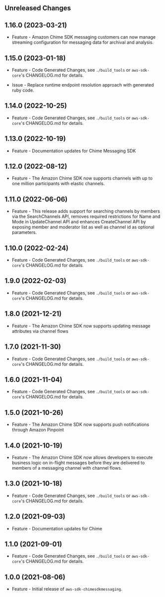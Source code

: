 Unreleased Changes
------------------

1.16.0 (2023-03-21)
------------------

* Feature - Amazon Chime SDK messaging customers can now manage streaming configuration for messaging data for archival and analysis.

1.15.0 (2023-01-18)
------------------

* Feature - Code Generated Changes, see `./build_tools` or `aws-sdk-core`'s CHANGELOG.md for details.

* Issue - Replace runtime endpoint resolution approach with generated ruby code.

1.14.0 (2022-10-25)
------------------

* Feature - Code Generated Changes, see `./build_tools` or `aws-sdk-core`'s CHANGELOG.md for details.

1.13.0 (2022-10-19)
------------------

* Feature - Documentation updates for Chime Messaging SDK

1.12.0 (2022-08-12)
------------------

* Feature - The Amazon Chime SDK now supports channels with up to one million participants with elastic channels.

1.11.0 (2022-06-06)
------------------

* Feature - This release adds support for searching channels by members via the SearchChannels API, removes required restrictions for Name and Mode in UpdateChannel API and enhances CreateChannel API by exposing member and moderator list as well as channel id as optional parameters.

1.10.0 (2022-02-24)
------------------

* Feature - Code Generated Changes, see `./build_tools` or `aws-sdk-core`'s CHANGELOG.md for details.

1.9.0 (2022-02-03)
------------------

* Feature - Code Generated Changes, see `./build_tools` or `aws-sdk-core`'s CHANGELOG.md for details.

1.8.0 (2021-12-21)
------------------

* Feature - The Amazon Chime SDK now supports updating message attributes via channel flows

1.7.0 (2021-11-30)
------------------

* Feature - Code Generated Changes, see `./build_tools` or `aws-sdk-core`'s CHANGELOG.md for details.

1.6.0 (2021-11-04)
------------------

* Feature - Code Generated Changes, see `./build_tools` or `aws-sdk-core`'s CHANGELOG.md for details.

1.5.0 (2021-10-26)
------------------

* Feature - The Amazon Chime SDK now supports push notifications through Amazon Pinpoint

1.4.0 (2021-10-19)
------------------

* Feature - The Amazon Chime SDK now allows developers to execute business logic on in-flight messages before they are delivered to members of a messaging channel with channel flows.

1.3.0 (2021-10-18)
------------------

* Feature - Code Generated Changes, see `./build_tools` or `aws-sdk-core`'s CHANGELOG.md for details.

1.2.0 (2021-09-03)
------------------

* Feature - Documentation updates for Chime

1.1.0 (2021-09-01)
------------------

* Feature - Code Generated Changes, see `./build_tools` or `aws-sdk-core`'s CHANGELOG.md for details.

1.0.0 (2021-08-06)
------------------

* Feature - Initial release of `aws-sdk-chimesdkmessaging`.

